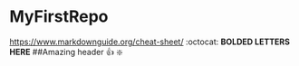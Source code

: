# MyFirstRepo
https://www.markdownguide.org/cheat-sheet/
:octocat:
**BOLDED LETTERS HERE**
##Amazing header
:+1:
:sparkle:

